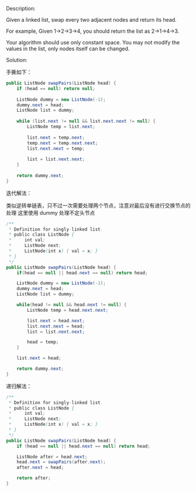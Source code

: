 Description:

Given a linked list, swap every two adjacent nodes and return its head.

For example,
Given 1->2->3->4, you should return the list as 2->1->4->3.

Your algorithm should use only constant space. You may not modify the values in the list, only nodes itself can be changed.

Solution:


手撕如下：
```java
public ListNode swapPairs(ListNode head) {
    if (head == null) return null;
    
    ListNode dummy = new ListNode(-1);
    dummy.next = head;
    ListNode list = dummy;
    
    while (list.next != null && list.next.next != null) {
        ListNode temp = list.next;
        
        list.next = temp.next;
        temp.next = temp.next.next;
        list.next.next = temp;
        
        list = list.next.next;
    }
    
    return dummy.next;
}
```

迭代解法：

类似逆转单链表，只不过一次需要处理两个节点，注意对最后没有进行交换节点的处理
这里使用 dummy 处理不定头节点

```java
/**
 * Definition for singly-linked list.
 * public class ListNode {
 *     int val;
 *     ListNode next;
 *     ListNode(int x) { val = x; }
 * }
 */
public ListNode swapPairs(ListNode head) {
    if(head == null || head.next == null) return head;

    ListNode dummy = new ListNode(-1);
    dummy.next = head;
    ListNode list = dummy;

    while(head != null && head.next != null) {
        ListNode temp = head.next.next;

        list.next = head.next;
        list.next.next = head;
        list = list.next.next;

        head = temp;
    }

    list.next = head;

    return dummy.next;
}
```

递归解法：

```java
/**
 * Definition for singly-linked list.
 * public class ListNode {
 *     int val;
 *     ListNode next;
 *     ListNode(int x) { val = x; }
 * }
 */
public ListNode swapPairs(ListNode head) {
    if (head == null || head.next == null) return head;

    ListNode after = head.next;
    head.next = swapPairs(after.next);
    after.next = head;

    return after;
} 
```
